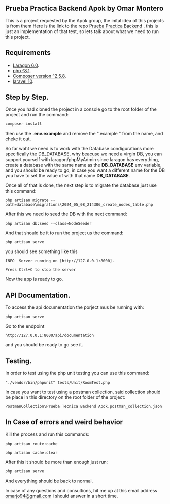 

## Prueba Practica Backend Apok by Omar Montero

This is a project requested by the Apok group, the inital idea of this projects is from them
Here is the link to the repo [Prueba Practica Backend](https://gitlab.com/grupoapok/dev-position-tests/backend/graph-api)
. this is just an implementation of that test, so lets talk about what we need to run this project.


## Requirements
- [Laragon 6.0](https://laragon.org/).
- [php ^8.1](https://www.php.net/downloads).
- [Composer version ^2.5.8](https://getcomposer.org/).
- [laravel 10](https://laravel.com/).

## Step by Step.
Once you had cloned the project in a console go to the root folder of the project and run the command:

    composer install

then use the **.env.example** and remove the ".example " from the name, and chekc it out.

So far waht we need is to work with the Database condigurations more specifically the DB_DATABASE, why beacuse we need a virgin DB, you can support yourself with laragon/phpMyAdmin since laragon has everything, create a database with the same name as the **DB_DATABASE** env variable, and you should be ready to go, in case you want a different name for the DB you have to set the value of with that name **DB_DATABASE**.

Once all of that is done, the next step is to migrate the database just use this command:

    php artisan migrate --path=database\migrations\2024_05_08_214306_create_nodes_table.php
    
After this we need to seed the DB with the next command:

    php artisan db:seed --class=NodeSeeder

And that should be it to run the project us the command:

    php artisan serve
you should see something like this
    
    INFO  Server running on [http://127.0.0.1:8000].
    
    Press Ctrl+C to stop the server

Now the app is ready to go.


## API Documentation.

To access the api documentation the porject mus be running with:
    
    php artisan serve

Go to the endpoint 

    http://127.0.0.1:8000/api/documentation

and you should be ready to go see it.

## Testing.
In order to test using the php unit testing you can use this command:

    "./vendor/bin/phpunit" tests/Unit/RoomTest.php
In case you want to test using a postman collection, said collection should be place in this directory on the root folder of the project:

    PostmanCollection\Prueba Tecnica Backend Apok.postman_collection.json
    
## In Case of errors and weird behavior

Kill the process and run this commands:

    php artisan route:cache

    php artisan cache:clear
After this it should be more than enough just run:

    php artisan serve

And everything should be back to normal.

In case of any questions and consultions, hit me up at this email address omarjo94@gmail.com i should answer in a short time.
    

